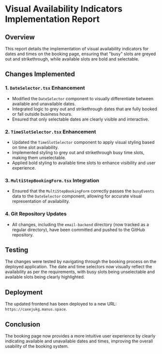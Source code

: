 # Visual Availability Indicators Implementation Report

## Overview
This report details the implementation of visual availability indicators for dates and times on the booking page, ensuring that "busy" slots are greyed out and strikethrough, while available slots are bold and selectable.

## Changes Implemented

### 1. `DateSelector.tsx` Enhancement
- Modified the `DateSelector` component to visually differentiate between available and unavailable dates.
- Integrated logic to grey out and strikethrough dates that are fully booked or fall outside business hours.
- Ensured that only selectable dates are clearly visible and interactive.

### 2. `TimeSlotSelector.tsx` Enhancement
- Updated the `TimeSlotSelector` component to apply visual styling based on time slot availability.
- Implemented styling to grey out and strikethrough busy time slots, making them unselectable.
- Applied bold styling to available time slots to enhance visibility and user experience.

### 3. `MultiStepBookingForm.tsx` Integration
- Ensured that the `MultiStepBookingForm` correctly passes the `busyEvents` data to the `DateSelector` component, allowing for accurate visual representation of availability.

### 4. Git Repository Updates
- All changes, including the `email-backend` directory (now tracked as a regular directory), have been committed and pushed to the GitHub repository.

## Testing
The changes were tested by navigating through the booking process on the deployed application. The date and time selectors now visually reflect the availability as per the requirements, with busy slots being unselectable and available slots being clearly highlighted.

## Deployment
The updated frontend has been deployed to a new URL: `https://caxejukg.manus.space`.

## Conclusion
The booking page now provides a more intuitive user experience by clearly indicating available and unavailable dates and times, improving the overall usability of the booking system.


